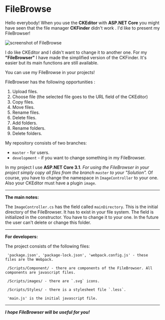 # FileBrowse
Hello everybody! When you use the **CKEditor** with **ASP.NET Core** you might have seen that the file manager **CKFinder** didn't work . I'd like to present my FileBrowser!

![screenshot of FileBrowse](https://kirav.ru:1550/images/articles/51/file-browser-screenshort04.jpg)

I do like CKEditor and I didn't want to change it to another one. For my **"FileBrowser"** I have made the simplified version of the CKFinder. It's easier but its main functions are still available. 

You can use my FileBrowse in your projects!

FileBrowser has the following opportunities :

1. Upload files.
2. Choose file (the selected file goes to the URL field of the CKEditor) 
3. Copy files.
4. Move files.
5. Rename files.
6. Delete files.
7. Add folders.
8. Rename folders.
9. Delete folders.

My repository consists of two branches:

* `master` - for  users. 
* `development` - if you want to change something in my FileBrowser.

In my project I use **ASP.NET Core 3.1**. *For using the FileBrowser in your project simply copy all files from the branch `master` to your "Solution".* Of course, you have to change the namespace in `ImageController` to your one. Also your CKEditor must have a plugin `image`.
***
**The main notes:**

The `ImageController.cs` has the field called `mainDirectory`. This is the initial directory of the FileBrowser. It has to exist in your file system. The field is initialized in the constructor. You have to change it to your one. In the future the user can't delete or change this folder. 
***
**For developers:**

The project consists of the following files:

     'package.json', 'package-lock.json', 'webpack.config.js' - these files are the Webpack.
     
     /Scripts/Component/ - there are components of the FileBrowser. All components are javascript files.
     
     /Scripts/images/ - there are `.svg` icons.
     
     /Scripts/Styles/ - there is a stylesheet file `.less`.
     
     'main.js' is the initial javascript file.

***
***I hope FileBrowser will be useful for you!***
